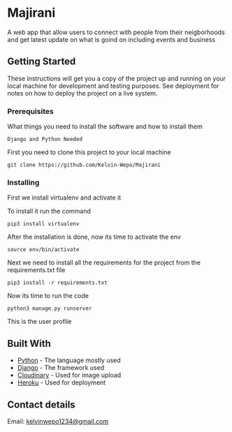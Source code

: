 # Majirani

A web app that allow users to connect with people from their neigborhoods and get latest update on what is goind on including events and business 

## Getting Started

These instructions will get you a copy of the project up and running on your local machine for development and testing purposes. See deployment for notes on how to deploy the project on a live system.

### Prerequisites

What things you need to install the software and how to install them

```
Django and Python Needed
```

First you need to clone this project to your local machine 

```
git clone https://github.com/Kelvin-Wepo/Majirani
```

### Installing

First we install virtualenv and activate it

To install it run the command
```
pip3 install virtualenv
```

After the installation is done, now its time to activate the env

```
source env/bin/activate
```

Next we need to install all the requirements for the project from the requirements.txt file

```
pip3 install -r requirements.txt
```

Now its time to run the code

```
python3 manage.py runserver
```


This is the  user profile

## Built With

* [Python](https://docs.python.org/3/download.html) - The language mostly used
* [Django](https://docs.djangoproject.com/en/4.0/) - The framework used
* [Cloudinary](https://cloudinary.com/) - Used for image upload
* [Heroku](https://www.heroku.com/) - Used for deployment


## Contact details
Email: kelvinwepo1234@gmail.com
